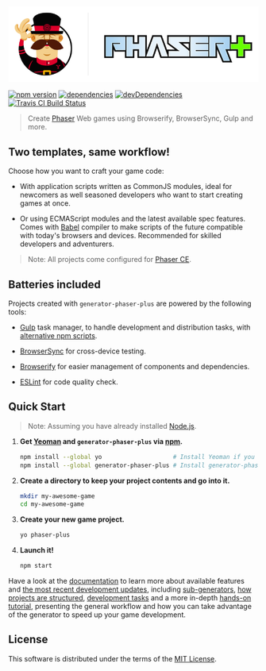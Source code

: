[![generator-phaser-plus][logo]][gpp_]

[![npm version][bdg1]][gpp_]
[![dependencies][bdg2]][ddm1]
[![devDependencies][bdg3]][ddm2]
[![Travis CI Build Status][bdg4]][tci_]

>   Create [Phaser][phsr] Web games using Browserify, BrowserSync, Gulp and more.


Two templates, same workflow!
-----------------------------

Choose how you want to craft your game code:

*   With application scripts written as CommonJS modules, ideal for newcomers as well seasoned developers who want to start creating games at once.

*   Or using ECMAScript modules and the latest available spec features. Comes with [Babel][babl] compiler to make scripts of the future compatible with today's browsers and devices. Recommended for skilled developers and adventurers.

>   Note: All projects come configured for [Phaser CE](https://github.com/photonstorm/phaser-ce).


Batteries included
------------------

Projects created with `generator-phaser-plus` are powered by the following tools:

*   [Gulp][gulp] task manager, to handle development and distribution tasks, with [alternative npm scripts][t].

*   [BrowserSync][bsnc] for cross-device testing.

*   [Browserify][brsy] for easier management of components and dependencies.

*   [ESLint][eslt] for code quality check.


Quick Start
-----------

>   Note: Assuming you have already installed [Node.js][node].

1.  **Get [Yeoman][yo__] and `generator-phaser-plus` via [npm][npm_].**

    ```sh
    npm install --global yo                    # Install Yeoman if you don't have it yet.
    npm install --global generator-phaser-plus # Install generator-phaser-plus.
    ```

2.  **Create a directory to keep your project contents and go into it.**

    ```sh
    mkdir my-awesome-game
    cd my-awesome-game
    ```

3.  **Create your new game project.**

    ```sh
    yo phaser-plus
    ```

4.  **Launch it!**

    ```sh
    npm start
    ```

Have a look at the [documentation][m] to learn more about available features and [the most recent development updates][n], including [sub-generators][s], [how projects are structured][p], [development tasks][t] and a more in-depth [hands-on tutorial][g], presenting the general workflow and how you can take advantage of the generator to speed up your game development.


License
-------

This software is distributed under the terms of the [MIT License](LICENSE).


<!-- Links -->

[n]: docs/news.md
[m]: docs/index.md
[t]: docs/tasks.md
[p]: docs/project-layout.md
[g]: docs/quick-start-guide.md
[s]: docs/generator.md#sub-generators
[logo]: docs/media/logo.png

[phsr]: http://phaser.io/
[yo__]: http://yeoman.io/
[eslt]: http://eslint.org/
[gulp]: http://gulpjs.com/
[babl]: https://babeljs.io/
[node]: https://nodejs.org/
[brsy]: http://browserify.org/
[npm_]: https://www.npmjs.com/
[bsnc]: http://www.browsersync.io/
[ddm1]: https://david-dm.org/rblopes/generator-phaser-plus
[gpp_]: https://www.npmjs.com/package/generator-phaser-plus
[tci_]: https://travis-ci.org/rblopes/generator-phaser-plus
[ddm2]: https://david-dm.org/rblopes/generator-phaser-plus?type=dev
[bdg1]: https://img.shields.io/npm/v/generator-phaser-plus.svg?style=flat-square
[bdg2]: https://img.shields.io/david/rblopes/generator-phaser-plus.svg?style=flat-square
[bdg4]: https://img.shields.io/travis/rblopes/generator-phaser-plus.svg?style=flat-square
[bdg3]: https://img.shields.io/david/dev/rblopes/generator-phaser-plus.svg?style=flat-square
